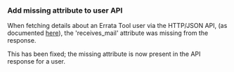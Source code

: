 ### Add missing attribute to user API

When fetching details about an Errata Tool user via the HTTP/JSON API, (as
documented [here](https://errata.devel.redhat.com/developer-guide/api-http-api.html#api-users)),
the 'receives_mail' attribute was missing from the response.

This has been fixed; the missing attribute is now present in the API response
for a user.
